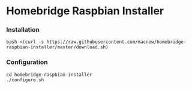 # Homebridge Raspbian Installer

### Installation

```
bash <(curl -s https://raw.githubusercontent.com/macnow/homebridge-raspbian-installer/master/download.sh)
```

### Configuration

```
cd homebridge-raspbian-installer
./configure.sh
```
